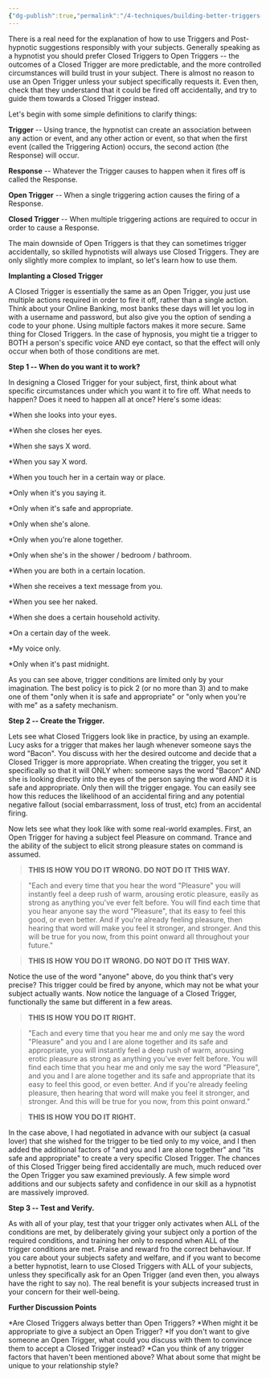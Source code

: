 ```yaml
---
{"dg-publish":true,"permalink":"/4-techniques/building-better-triggers-in-detail/"}
---
```



There is a real need for the explanation of how to use Triggers and Post-hypnotic suggestions responsibly with your subjects. Generally speaking as a hypnotist you should prefer Closed Triggers to Open Triggers -- the outcomes of a Closed Trigger are more predictable, and the more controlled circumstances will build trust in your subject. There is almost no reason to use an Open Trigger unless your subject specifically requests it. Even then, check that they understand that it could be fired off accidentally, and try to guide them towards a Closed Trigger instead.

Let's begin with some simple definitions to clarify things:

**Trigger** -- Using trance, the hypnotist can create an association between any action or event, and any other action or event, so that when the first event (called the Triggering Action) occurs, the second action (the Response) will occur.

**Response** -- Whatever the Trigger causes to happen when it fires off is called the Response.

**Open Trigger** -- When a single triggering action causes the firing of a Response.

**Closed Trigger** -- When multiple triggering actions are required to occur in order to cause a Response.

The main downside of Open Triggers is that they can sometimes trigger accidentally, so skilled hypnotists will always use Closed Triggers. They are only slightly more complex to implant, so let's learn how to use them.

**Implanting a Closed Trigger**

A Closed Trigger is essentially the same as an Open Trigger, you just use multiple actions required in order to fire it off, rather than a single action. Think about your Online Banking, most banks these days will let you log in with a username and password, but also give you the option of sending a code to your phone. Using multiple factors makes it more secure. Same thing for Closed Triggers. In the case of hypnosis, you might tie a trigger to BOTH a person's specific voice AND eye contact, so that the effect will only occur when both of those conditions are met.

**Step 1 -- When do you want it to work?**

In designing a Closed Trigger for your subject, first, think about what specific circumstances under which you want it to fire off. What needs to happen? Does it need to happen all at once? Here's some ideas:

*When she looks into your eyes.
 
*When she closes her eyes.
 
*When she says X word.
 
*When you say X word.
 
*When you touch her in a certain way or place.
 
*Only when it's you saying it.
 
*Only when it's safe and appropriate.
 
*Only when she's alone.
 
*Only when you're alone together.
 
*Only when she's in the shower / bedroom / bathroom.
 
*When you are both in a certain location.
 
*When she receives a text message from you.
 
*When you see her naked.
 
*When she does a certain household activity.
 
*On a certain day of the week.
 
*My voice only.
 
*Only when it's past midnight.
 

As you can see above, trigger conditions are limited only by your imagination. The best policy is to pick 2 (or no more than 3) and to make one of them "only when it is safe and appropriate" or "only when you're with me" as a safety mechanism.

**Step 2 -- Create the Trigger.**

Lets see what Closed Triggers look like in practice, by using an example. Lucy asks for a trigger that makes her laugh whenever someone says the word "Bacon". You discuss with her the desired outcome and decide that a Closed Trigger is more appropriate. When creating the trigger, you set it specifically so that it will ONLY when: someone says the word "Bacon" AND she is looking directly into the eyes of the person saying the word AND it is safe and appropriate. Only then will the trigger engage. You can easily see how this reduces the likelihood of an accidental firing and any potential negative fallout (social embarrassment, loss of trust, etc) from an accidental firing.

Now lets see what they look like with some real-world examples. First, an Open Trigger for having a subject feel Pleasure on command. Trance and the ability of the subject to elicit strong pleasure states on command is assumed.

> **THIS IS HOW YOU DO IT WRONG. DO NOT DO IT THIS WAY.**

> "Each and every time that you hear the word "Pleasure" you will instantly feel a deep rush of warm, arousing erotic pleasure, easily as strong as anything you've ever felt before. You will find each time that you hear anyone say the word "Pleasure", that its easy to feel this good, or even better. And if you're already feeling pleasure, then hearing that word will make you feel it stronger, and stronger. And this will be true for you now, from this point onward all throughout your future."

> **THIS IS HOW YOU DO IT WRONG. DO NOT DO IT THIS WAY.**

Notice the use of the word "anyone" above, do you think that's very precise? This trigger could be fired by anyone, which may not be what your subject actually wants. Now notice the language of a Closed Trigger, functionally the same but different in a few areas.

> **THIS IS HOW YOU DO IT RIGHT.**

> "Each and every time that you hear me and only me say the word "Pleasure" and you and I are alone together and its safe and appropriate, you will instantly feel a deep rush of warm, arousing erotic pleasure as strong as anything you've ever felt before. You will find each time that you hear me and only me say the word "Pleasure", and you and I are alone together and its safe and appropriate that its easy to feel this good, or even better. And if you're already feeling pleasure, then hearing that word will make you feel it stronger, and stronger. And this will be true for you now, from this point onward."

> **THIS IS HOW YOU DO IT RIGHT.**

In the case above, I had negotiated in advance with our subject (a casual lover) that she wished for the trigger to be tied only to my voice, and I then added the additional factors of "and you and I are alone together" and "its safe and appropriate" to create a very specific Closed Trigger. The chances of this Closed Trigger being fired accidentally are much, much reduced over the Open Trigger you saw examined previously. A few simple word additions and our subjects safety and confidence in our skill as a hypnotist are massively improved.

**Step 3 -- Test and Verify.**

As with all of your play, test that your trigger only activates when ALL of the conditions are met, by deliberately giving your subject only a portion of the required conditions, and training her only to respond when ALL of the trigger conditions are met. Praise and reward fro the correct behaviour. If you care about your subjects safety and welfare, and if you want to become a better hypnotist, learn to use Closed Triggers with ALL of your subjects, unless they specifically ask for an Open Trigger (and even then, you always have the right to say no). The real benefit is your subjects increased trust in your concern for their well-being.

**Further Discussion Points**

*Are Closed Triggers always better than Open Triggers?
*When might it be appropriate to give a subject an Open Trigger?
*If you don't want to give someone an Open Trigger, what could you discuss with them to convince them to accept a Closed Trigger instead?
*Can you think of any trigger factors that haven't been mentioned above? What about some that might be unique to your relationship style?





